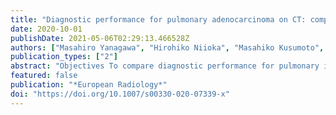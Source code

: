 ```yaml
---
title: "Diagnostic performance for pulmonary adenocarcinoma on CT: comparison of radiologists with and without three-dimensional convolutional neural network"
date: 2020-10-01
publishDate: 2021-05-06T02:29:13.466528Z
authors: ["Masahiro Yanagawa", "Hirohiko Niioka", "Masahiko Kusumoto", "Kazuo Awai", "Mitsuko Tsubamoto", "Yukihisa Satoh", "Tomo Miyata", "Yuriko Yoshida", "Noriko Kikuchi", "Akinori Hata", "Shohei Yamasaki", "Shoji Kido", "Hajime Nagahara", "Jun Miyake", "Noriyuki Tomiyama"]
publication_types: ["2"]
abstract: "Objectives To compare diagnostic performance for pulmonary invasive adenocarcinoma among radiologists with and without three-dimensional convolutional neural network (3D-CNN). Methods Enrolled were 285 patients with adenocarcinoma in situ (AIS, n = 75), minimally invasive adenocarcinoma (MIA, n = 58), and invasive adenocarcinoma (IVA, n = 152). A 3D-CNN model was constructed with seven convolution-pooling and two max-pooling layers and fully connected layers, in which batch normalization, residual connection, and global average pooling were used. Only the flipping process was performed for augmentation. The output layer comprised two nodes for two conditions (AIS/MIA and IVA) according to prognosis. Diagnostic performance of the 3D-CNN model in 285 patients was calculated using nested 10-fold cross-validation. In 90 of 285 patients, results from each radiologist (R1, R2, and R3; with 9, 14, and 26 years of experience, respectively) with and without the 3D-CNN model were statistically compared. Results Without the 3D-CNN model, accuracy, sensitivity, and specificity of the radiologists were as follows: R1, 70.0%, 52.1%, and 90.5%; R2, 72.2%, 75%, and 69%; and R3, 74.4%, 89.6%, and 57.1%, respectively. With the 3D-CNN model, accuracy, sensitivity, and specificity of the radiologists were as follows: R1, 72.2%, 77.1%, and 66.7%; R2, 74.4%, 85.4%, and 61.9%; and R3, 74.4%, 93.8%, and 52.4%, respectively. Diagnostic performance of each radiologist with and without the 3D-CNN model had no significant difference (p > 0.88), but the accuracy of R1 and R2 was significantly higher with than without the 3D-CNN model (p < 0.01). Conclusions The 3D-CNN model can support a less-experienced radiologist to improve diagnostic accuracy for pulmonary invasive adenocarcinoma without deteriorating any diagnostic performances. Key Points • The 3D-CNN model is a non-invasive method for predicting pulmonary invasive adenocarcinoma in CT images with high sensitivity. • Diagnostic accuracy by a less-experienced radiologist was better with the 3D-CNN model than without the model."
featured: false
publication: "*European Radiology*"
doi: "https://doi.org/10.1007/s00330-020-07339-x"
---
```


